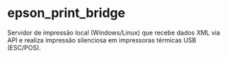 # epson_print_bridge
Servidor de impressão local (Windows/Linux) que recebe dados XML via API e realiza impressão silenciosa em impressoras térmicas USB (ESC/POS).
